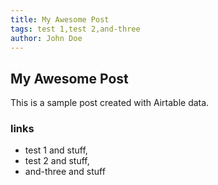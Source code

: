 ```yaml
---
title: My Awesome Post
tags: test 1,test 2,and-three
author: John Doe
---
```


## My Awesome Post

This is a sample post created with Airtable data.

### links


- test 1 and stuff,
- test 2 and stuff,
- and-three and stuff